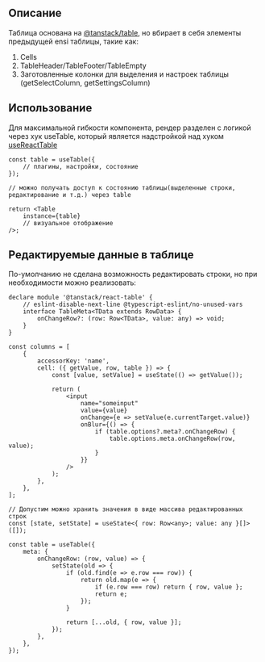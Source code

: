 ## Описание

Таблица основана на [@tanstack/table](https://tanstack.com/table/v8), но вбирает в себя элементы предыдущей ensi таблицы, такие как:

1. Cells
2. TableHeader/TableFooter/TableEmpty
3. Заготовленные колонки для выделения и настроек таблицы (getSelectColumn, getSettingsColumn)

## Использование

Для максимальной гибкости компонента, рендер разделен с логикой через хук useTable, который является надстройкой над хуком [useReactTable](https://tanstack.com/table/v8/docs/api/core/table)

```tsx
const table = useTable({
    // плагины, настройки, состояние
});

// можно получать доступ к состоянию таблицы(выделенные строки, редактирование и т.д.) через table

return <Table
    instance={table}
    // визуальное отображение
/>;
```

## Редактируемые данные в таблице

По-умолчанию не сделана возможность редактировать строки, но при необходимости можно реализовать:

```tsx
declare module '@tanstack/react-table' {
    // eslint-disable-next-line @typescript-eslint/no-unused-vars
    interface TableMeta<TData extends RowData> {
        onChangeRow?: (row: Row<TData>, value: any) => void;
    }
}

const columns = [
    {
        accessorKey: 'name',
        cell: ({ getValue, row, table }) => {
            const [value, setValue] = useState(() => getValue());

            return (
                <input
                    name="someinput"
                    value={value}
                    onChange={e => setValue(e.currentTarget.value)}
                    onBlur={() => {
                        if (table.options?.meta?.onChangeRow) {
                            table.options.meta.onChangeRow(row, value);
                        }
                    }}
                />
            );
        },
    },
];

// Допустим можно хранить значения в виде массива редактированных строк
const [state, setState] = useState<{ row: Row<any>; value: any }[]>([]);

const table = useTable({
    meta: {
        onChangeRow: (row, value) => {
            setState(old => {
                if (old.find(e => e.row === row)) {
                    return old.map(e => {
                        if (e.row === row) return { row, value };
                        return e;
                    });
                }

                return [...old, { row, value }];
            });
        },
    },
});
```
